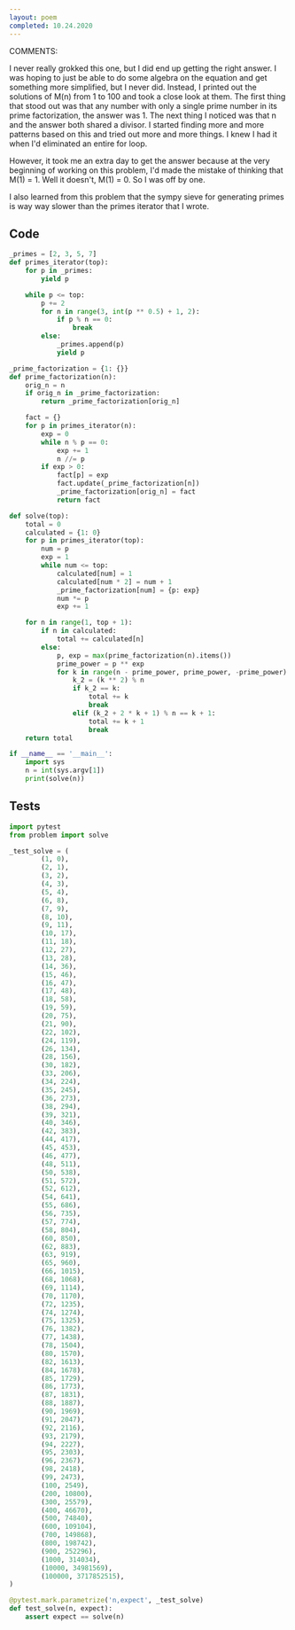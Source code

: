 ```yaml
---
layout: poem
completed: 10.24.2020
---
```


COMMENTS:

I never really grokked this one, but I did end up getting the right answer.  I
was hoping to just be able to do some algebra on the equation and get something
more simplified, but I never did.  Instead, I printed out the solutions of M(n)
from 1 to 100 and took a close look at them.  The first thing that stood out
was that any number with only a single prime number in its prime factorization,
the answer was 1.  The next thing I noticed was that n and the answer both
shared a divisor.  I started finding more and more patterns based on this and
tried out more and more things.  I knew I had it when I'd eliminated an entire
for loop.

However, it took me an extra day to get the answer because at the very
beginning of working on this problem, I'd made the mistake of thinking that
M(1) = 1.  Well it doesn't, M(1) = 0.  So I was off by one.

I also learned from this problem that the sympy sieve for generating primes is
way way slower than the primes iterator that I wrote.

## Code

```python
_primes = [2, 3, 5, 7]
def primes_iterator(top):
    for p in _primes:
        yield p

    while p <= top:
        p += 2
        for n in range(3, int(p ** 0.5) + 1, 2):
            if p % n == 0:
                break
        else:
            _primes.append(p)
            yield p

_prime_factorization = {1: {}}
def prime_factorization(n):
    orig_n = n
    if orig_n in _prime_factorization:
        return _prime_factorization[orig_n]

    fact = {}
    for p in primes_iterator(n):
        exp = 0
        while n % p == 0:
            exp += 1
            n //= p
        if exp > 0:
            fact[p] = exp
            fact.update(_prime_factorization[n])
            _prime_factorization[orig_n] = fact
            return fact

def solve(top):
    total = 0
    calculated = {1: 0}
    for p in primes_iterator(top):
        num = p
        exp = 1
        while num <= top:
            calculated[num] = 1
            calculated[num * 2] = num + 1
            _prime_factorization[num] = {p: exp}
            num *= p
            exp += 1

    for n in range(1, top + 1):
        if n in calculated:
            total += calculated[n]
        else:
            p, exp = max(prime_factorization(n).items())
            prime_power = p ** exp
            for k in range(n - prime_power, prime_power, -prime_power):
                k_2 = (k ** 2) % n
                if k_2 == k:
                    total += k
                    break
                elif (k_2 + 2 * k + 1) % n == k + 1:
                    total += k + 1
                    break
    return total

if __name__ == '__main__':
    import sys
    n = int(sys.argv[1])
    print(solve(n))
```

## Tests

```python
import pytest
from problem import solve

_test_solve = (
        (1, 0),
        (2, 1),
        (3, 2),
        (4, 3),
        (5, 4),
        (6, 8),
        (7, 9),
        (8, 10),
        (9, 11),
        (10, 17),
        (11, 18),
        (12, 27),
        (13, 28),
        (14, 36),
        (15, 46),
        (16, 47),
        (17, 48),
        (18, 58),
        (19, 59),
        (20, 75),
        (21, 90),
        (22, 102),
        (24, 119),
        (26, 134),
        (28, 156),
        (30, 182),
        (33, 206),
        (34, 224),
        (35, 245),
        (36, 273),
        (38, 294),
        (39, 321),
        (40, 346),
        (42, 383),
        (44, 417),
        (45, 453),
        (46, 477),
        (48, 511),
        (50, 538),
        (51, 572),
        (52, 612),
        (54, 641),
        (55, 686),
        (56, 735),
        (57, 774),
        (58, 804),
        (60, 850),
        (62, 883),
        (63, 919),
        (65, 960),
        (66, 1015),
        (68, 1068),
        (69, 1114),
        (70, 1170),
        (72, 1235),
        (74, 1274),
        (75, 1325),
        (76, 1382),
        (77, 1438),
        (78, 1504),
        (80, 1570),
        (82, 1613),
        (84, 1678),
        (85, 1729),
        (86, 1773),
        (87, 1831),
        (88, 1887),
        (90, 1969),
        (91, 2047),
        (92, 2116),
        (93, 2179),
        (94, 2227),
        (95, 2303),
        (96, 2367),
        (98, 2418),
        (99, 2473),
        (100, 2549),
        (200, 10800),
        (300, 25579),
        (400, 46670),
        (500, 74840),
        (600, 109104),
        (700, 149868),
        (800, 198742),
        (900, 252296),
        (1000, 314034),
        (10000, 34981569),
        (100000, 3717852515),
)

@pytest.mark.parametrize('n,expect', _test_solve)
def test_solve(n, expect):
    assert expect == solve(n)
```
